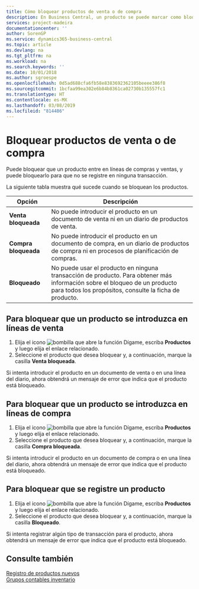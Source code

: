```yaml
---
title: Cómo bloquear productos de venta o de compra
description: En Business Central, un producto se puede marcar como bloqueado para ventas, bloqueado para compras o bloqueado para todos los propósitos.
services: project-madeira
documentationcenter: ''
author: SorenGP
ms.service: dynamics365-business-central
ms.topic: article
ms.devlang: na
ms.tgt_pltfrm: na
ms.workload: na
ms.search.keywords: ''
ms.date: 10/01/2018
ms.author: sgroespe
ms.openlocfilehash: 0d5ad688cfa6fb58e8383692362105beeee386f8
ms.sourcegitcommit: 1bcfaa99ea302e6b84b8361ca02730b135557fc1
ms.translationtype: HT
ms.contentlocale: es-MX
ms.lasthandoff: 03/08/2019
ms.locfileid: "814486"
---
```

# <a name="block-items-from-sales-or-purchasing"></a>Bloquear productos de venta o de compra
Puede bloquear que un producto entre en líneas de compras y ventas, y puede bloquearlo para que no se registre en ninguna transacción.  

La siguiente tabla muestra qué sucede cuando se bloquean los productos.  

|Opción|Descripción|  
|--------------------|------------|  
|**Venta bloqueada**|No puede introducir el producto en un documento de venta ni en un diario de productos de venta.|  
|**Compra bloqueada**|No puede introducir el producto en un documento de compra, en un diario de productos de compra ni en procesos de planificación de compras.|  
|**Bloqueado**|No puede usar el producto en ninguna transacción de producto. Para obtener más información sobre el bloqueo de un producto para todos los propósitos, consulte la ficha de producto.|  

## <a name="to-block-an-item-from-being-entered-on-sales-lines"></a>Para bloquear que un producto se introduzca en líneas de venta  

1.  Elija el icono ![bombilla que abre la función Dígame](media/ui-search/search_small.png "Dígame que desea hacer"), escriba **Productos** y luego elija el enlace relacionado.  
2.  Seleccione el producto que desea bloquear y, a continuación, marque la casilla **Venta bloqueada**.  

Si intenta introducir el producto en un documento de venta o en una línea del diario, ahora obtendrá un mensaje de error que indica que el producto está bloqueado.

## <a name="to-block-an-item-from-being-entered-on-purchase-lines"></a>Para bloquear que un producto se introduzca en líneas de compra  

1.  Elija el icono ![bombilla que abre la función Dígame](media/ui-search/search_small.png "Dígame que desea hacer"), escriba **Productos** y luego elija el enlace relacionado.  
2.  Seleccione el producto que desea bloquear y, a continuación, marque la casilla **Compra bloqueada**.  

Si intenta introducir el producto en un documento de compra o en una línea del diario, ahora obtendrá un mensaje de error que indica que el producto está bloqueado.

## <a name="to-block-an-item-from-being-posted"></a>Para bloquear que se registre un producto
1. Elija el icono ![bombilla que abre la función Dígame](media/ui-search/search_small.png "Dígame que desea hacer"), escriba **Productos** y luego elija el enlace relacionado.
2. Seleccione el producto que desea bloquear y, a continuación, marque la casilla **Bloqueado**.

Si intenta registrar algún tipo de transacción para el producto, ahora obtendrá un mensaje de error que indica que el producto está bloqueado.

## <a name="see-also"></a>Consulte también  
[Registro de productos nuevos](inventory-how-register-new-items.md)  
[Grupos contables inventario](inventory-manage-inventory.md)  
